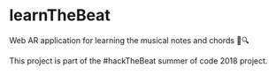 # learnTheBeat
Web AR application for learning the musical notes and chords 🎼🔍

This project is part of the #hackTheBeat summer of code 2018 project.
